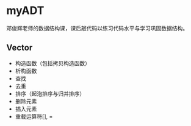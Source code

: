 # myADT
邓俊辉老师的数据结构课，课后敲代码以练习代码水平与学习巩固数据结构。
## Vector
- 构造函数（包括拷贝构造函数）
- 析构函数
- 查找
- 去重
- 排序（起泡排序与归并排序）
- 删除元素
- 插入元素
- 重载运算符[], =
